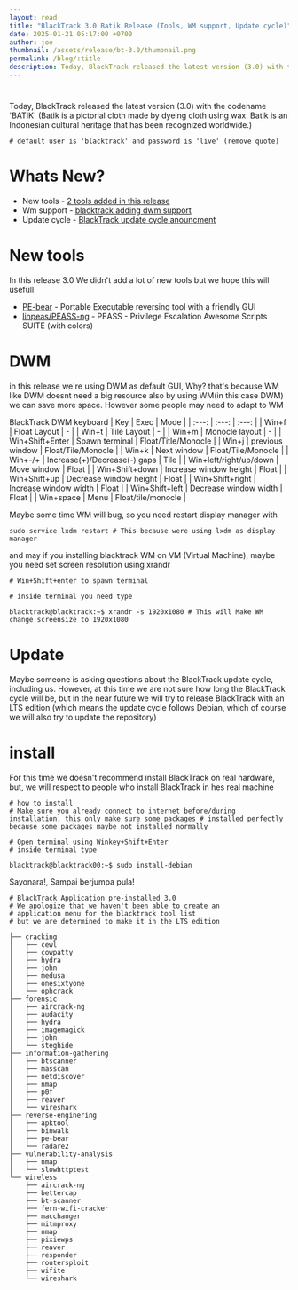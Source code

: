 ```yaml
---
layout: read
title: "BlackTrack 3.0 Batik Release (Tools, WM support, Update cycle)"
date: 2025-01-21 05:17:00 +0700
author: joe
thumbnail: /assets/release/bt-3.0/thumbnail.png
permalink: /blog/:title
description: Today, BlackTrack released the latest version (3.0) with the codename 'BATIK' (Batik is a pictorial cloth made by dyeing cloth using wax. Batik is an Indonesian cultural heritage that has been recognized worldwide.)
---
```


# 


Today, BlackTrack released the latest version (3.0) with the codename 'BATIK' (Batik is a pictorial cloth made by dyeing cloth using wax. Batik is an Indonesian cultural heritage that has been recognized worldwide.)


```
# default user is 'blacktrack' and password is 'live' (remove quote)
```

# Whats New?

- New tools - [2 tools added in this release](#new-tools)
- Wm support - [blacktrack adding dwm support](#dwm)
- Update cycle - [BlackTrack update cycle anouncment](#update)

# New tools

In this release 3.0 We didn't add a lot of new tools but we hope this will usefull

- [PE-bear](https://github.com/hasherezade/pe-bear) - Portable Executable reversing tool with a friendly GUI
- [linpeas/PEASS-ng](https://github.com/peass-ng/PEASS-ng/) -  PEASS - Privilege Escalation Awesome Scripts SUITE (with colors)


# DWM

in this release we're using DWM as default GUI, Why? that's because WM like DWM doesnt need a big resource also by using WM(in this case DWM) we can save more space.
However some people may need to adapt to WM

BlackTrack DWM keyboard
| Key | Exec    | Mode    |
| :---:   | :---: | :---: |
| Win+f | Float Layout   | - |
| Win+t | Tile Layout   | - |
| Win+m | Monocle layout   | - |
| Win+Shift+Enter | Spawn terminal   | Float/Title/Monocle |
| Win+j | previous window   | Float/Tile/Monocle |
| Win+k | Next window   | Float/Tile/Monocle |
| Win+-/+ | Increase(+)/Decrease(-) gaps | Tile |
| Win+left/right/up/down | Move window | Float |
| Win+Shift+down | Increase window height | Float |
| Win+Shift+up | Decrease window height | Float |
| Win+Shift+right | Increase window width | Float |
| Win+Shift+left | Decrease window width | Float |
| Win+space | Menu   | Float/tile/monocle |

Maybe some time WM will bug, so you need restart display manager with

```
sudo service lxdm restart # This because were using lxdm as display manager
```

and may if you installing blacktrack WM on VM (Virtual Machine), maybe you need set screen resolution using xrandr

```
# Win+Shift+enter to spawn terminal

# inside terminal you need type

blacktrack@blacktrack:~$ xrandr -s 1920x1080 # This will Make WM change screensize to 1920x1080
```



# Update

Maybe someone is asking questions about the BlackTrack update cycle, including us.
However, at this time we are not sure how long the BlackTrack cycle will be, but in the near future we will try to release BlackTrack with an LTS edition (which means the update cycle follows Debian, which of course we will also try to update the repository)


# install

For this time we doesn't recommend install BlackTrack on real hardware, but, we will respect to people who install BlackTrack in hes real machine

```
# how to install
# Make sure you already connect to internet before/during installation, this only make sure some packages # installed perfectly because some packages maybe not installed normally

# Open terminal using Winkey+Shift+Enter
# inside terminal type

blacktrack@blacktrack00:~$ sudo install-debian
```

Sayonara!, Sampai berjumpa pula!


```
# BlackTrack Application pre-installed 3.0
# We apologize that we haven't been able to create an 
# application menu for the blacktrack tool list
# but we are determined to make it in the LTS edition

├── cracking
│   ├── cewl
│   ├── cowpatty
│   ├── hydra
│   ├── john
│   ├── medusa
│   ├── onesixtyone
│   └── ophcrack
├── forensic
│   ├── aircrack-ng
│   ├── audacity
│   ├── hydra
│   ├── imagemagick
│   ├── john
│   └── steghide
├── information-gathering
│   ├── btscanner
│   ├── masscan
│   ├── netdiscover
│   ├── nmap
│   ├── p0f
│   ├── reaver
│   └── wireshark
├── reverse-enginering
│   ├── apktool
│   ├── binwalk
│   ├── pe-bear
│   └── radare2
├── vulnerability-analysis
│   ├── nmap
│   └── slowhttptest
└── wireless
    ├── aircrack-ng
    ├── bettercap
    ├── bt-scanner
    ├── fern-wifi-cracker
    ├── macchanger
    ├── mitmproxy
    ├── nmap
    ├── pixiewps
    ├── reaver
    ├── responder
    ├── routersploit
    ├── wifite
    └── wireshark

```


